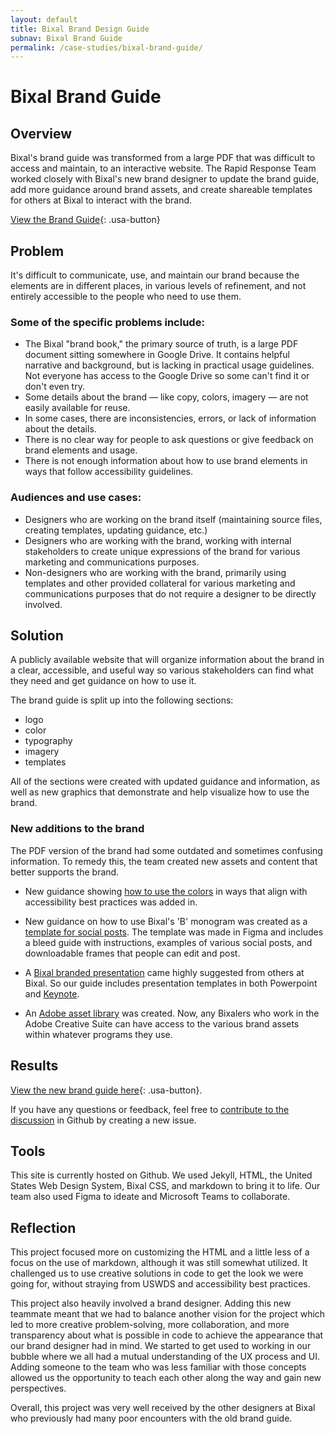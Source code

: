 ```yaml
---
layout: default
title: Bixal Brand Design Guide
subnav: Bixal Brand Guide
permalink: /case-studies/bixal-brand-guide/
---
```


# Bixal Brand Guide

## Overview

Bixal's brand guide was transformed from a large PDF that was difficult to access and maintain, to an interactive website. The Rapid Response Team worked closely with Bixal's new brand designer to update the brand guide, add more guidance around brand assets, and create shareable templates for others at Bixal to interact with the brand.

[View the Brand Guide](https://bixal.github.io/brand-guide/){: .usa-button}

## Problem

It's difficult to communicate, use, and maintain our brand because the elements are in different places, in various levels of refinement, and not entirely accessible to the people who need to use them.

### Some of the specific problems include:

- The Bixal "brand book," the primary source of truth, is a large PDF document sitting somewhere in Google Drive. It contains helpful narrative and background, but is lacking in practical usage guidelines. Not everyone has access to the Google Drive so some can't find it or don't even try.
- Some details about the brand — like copy, colors, imagery — are not easily available for reuse.
- In some cases, there are inconsistencies, errors, or lack of information about the details.
- There is no clear way for people to ask questions or give feedback on brand elements and usage.
- There is not enough information about how to use brand elements in ways that follow accessibility guidelines.

### Audiences and use cases:

- Designers who are working on the brand itself (maintaining source files, creating templates, updating guidance, etc.)
- Designers who are working with the brand, working with internal stakeholders to create unique expressions of the brand for various marketing and communications purposes.
- Non-designers who are working with the brand, primarily using templates and other provided collateral for various marketing and communications purposes that do not require a designer to be directly involved.

## Solution

A publicly available website that will organize information about the brand in a clear, accessible, and useful way so various stakeholders can find what they need and get guidance on how to use it.

The brand guide is split up into the following sections:

- logo
- color
- typography
- imagery
- templates

All of the sections were created with updated guidance and information, as well as new graphics that demonstrate and help visualize how to use the brand.

### New additions to the brand

The PDF version of the brand had some outdated and sometimes confusing information. To remedy this, the team created new assets and content that better supports the brand.

- New guidance showing [how to use the colors](https://bixal.github.io/brand-guide/color/) in ways that align with accessibility best practices was added in.

- New guidance on how to use Bixal's 'B' monogram was created as a [template for social posts](https://www.figma.com/file/uSdGkDjy2OVLxlhp1NVzM4/Social-Media-Template?node-id=54%3A190). The template was made in Figma and includes a bleed guide with instructions, examples of various social posts, and downloadable frames that people can edit and post.

- A [Bixal branded presentation](https://bixal365.sharepoint.com/:p:/g/EfPTLplrHSZAp8hMvkvS-y4BqfSoUka2Ro9kNV_vMXn_XA) came highly suggested from others at Bixal. So our guide includes presentation templates in both Powerpoint and [Keynote](https://bixal365.sharepoint.com/Shared%20Documents/2020%20Rebrand%20Templates/Presentation%20Templates/Bixal_Keynote_Template_2021.key).

- An [Adobe asset library](https://assets.adobe.com/public/0b60fc60-a474-4b51-40e8-1d5e1b0af038) was created. Now, any Bixalers who work in the Adobe Creative Suite can have access to the various brand assets within whatever programs they use.

## Results

[View the new brand guide here](https://bixal.github.io/brand-guide/){: .usa-button}.

If you have any questions or feedback, feel free to [contribute to the discussion](https://github.com/Bixal/brand-guide/issues) in Github by creating a new issue.

## Tools

This site is currently hosted on Github. We used Jekyll, HTML, the United States Web Design System, Bixal CSS, and markdown to bring it to life. Our team also used Figma to ideate and Microsoft Teams to collaborate.

## Reflection

This project focused more on customizing the HTML and a little less of a focus on the use of markdown, although it was still somewhat utilized. It challenged us to use creative solutions in code to get the look we were going for, without straying from USWDS and accessibility best practices.

This project also heavily involved a brand designer. Adding this new teammate meant that we had to balance another vision for the project which led to more creative problem-solving, more collaboration, and more transparency about what is possible in code to achieve the appearance that our brand designer had in mind. We started to get used to working in our bubble where we all had a mutual understanding of the UX process and UI. Adding someone to the team who was less familiar with those concepts allowed us the opportunity to teach each other along the way and gain new perspectives.

Overall, this project was very well received by the other designers at Bixal who previously had many poor encounters with the old brand guide.
